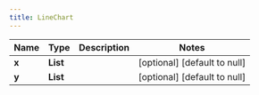 ```yaml
---
title: LineChart
---
```



| Name | Type | Description | Notes |
|------------ | ------------- | ------------- | -------------|
| **x** | **List** |  | [optional] [default to null] |
| **y** | **List** |  | [optional] [default to null] |
